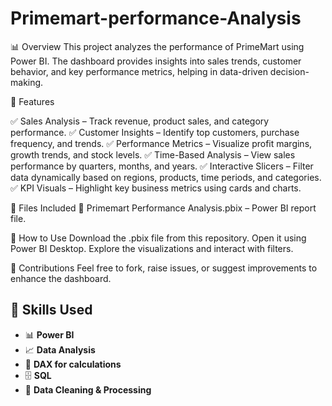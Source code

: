 # Primemart-performance-Analysis
📊 Overview
This project analyzes the performance of PrimeMart using Power BI. The dashboard provides insights into sales trends, customer behavior, and key performance metrics, helping in data-driven decision-making.

🔹 Features

✅ Sales Analysis – Track revenue, product sales, and category performance.
✅ Customer Insights – Identify top customers, purchase frequency, and trends.
✅ Performance Metrics – Visualize profit margins, growth trends, and stock levels.
✅ Time-Based Analysis – View sales performance by quarters, months, and years.
✅ Interactive Slicers – Filter data dynamically based on regions, products, time periods, and categories.
✅ KPI Visuals – Highlight key business metrics using cards and charts.

📁 Files Included
📂 Primemart Performance Analysis.pbix – Power BI report file.

🚀 How to Use
Download the .pbix file from this repository.
Open it using Power BI Desktop.
Explore the visualizations and interact with filters.

🤝 Contributions
Feel free to fork, raise issues, or suggest improvements to enhance the dashboard.

## 🚀 Skills Used
- 📊 **Power BI**  
- 📈 **Data Analysis**  
- 🔢 **DAX for calculations**  
- 🗄️ **SQL**  
- 📂 **Data Cleaning & Processing**  

